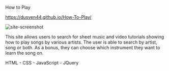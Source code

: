 How to Play

https://dusven44.github.io/How-To-Play/

 
![site-screenshot](https://user-images.githubusercontent.com/62815629/81201234-ab466e80-8f8a-11ea-9bd8-edcded8bd574.png)


This site allows users to search for sheet music and video tutorials showing how to play songs by various artists. The user is able to search by artist, song or both. As a bonus, they can choose which instrument they want to learn the song on.

HTML - CSS - JavaScript - JQuery